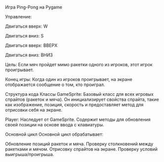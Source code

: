 Игра Ping-Pong на Pygame

Управление:


Двигаться вверх: W

Двигаться вниз: S

Двигаться вверх: ВВЕРХ

Двигаться вниз: ВНИЗ

Цель: Если мяч пройдет мимо ракетки одного из игроков, этот игрок проигрывает.

Конец игры: Когда один из игроков проигрывает, на экране отображается сообщение о том, кто проиграл.



Структура кода
Классы
GameSprite: Базовый класс для всех игровых спрайтов (ракеток и мяча). Он инициализирует свойства спрайта, такие как изображение, позиция, скорость и предоставляет метод для отрисовки себя на экране.

Player: Наследует от GameSprite. Содержит методы для обновления своей позиции на основе ввода с клавиатуры.

Основной цикл
Основной цикл обрабатывает:


Обновление позиций ракеток и мяча.
Проверку столкновений между ракетками и мячом.
Отрисовку спрайтов на экране.
Проверку условий выигрыша/проигрыша.
